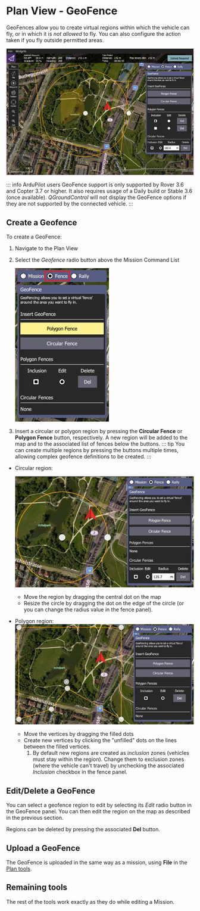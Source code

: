 # Plan View - GeoFence

GeoFences allow you to create virtual regions within which the vehicle can fly, or in which it is _not allowed_ to fly. You can also configure the action taken if you fly outside permitted areas.

![Geofence overview](../../../assets/plan/geofence/geofence_overview.jpg)

::: info ArduPilot users
GeoFence support is only supported by Rover 3.6 and Copter 3.7 or higher. It also requires usage of a Daily build or Stable 3.6 (once available). _QGroundControl_ will not display the GeoFence options if they are not supported by the connected vehicle.
:::

## Create a Geofence

To create a GeoFence:

1. Navigate to the Plan View
2. Select the _Geofence_ radio button above the Mission Command List

   ![Select geofence radio button](../../../assets/plan/geofence/geofence_select.jpg)

3. Insert a circular or polygon region by pressing the **Circular Fence** or **Polygon Fence** button, respectively. A new region will be added to the map and to the associated list of fences below the buttons.
   ::: tip
   You can create multiple regions by pressing the buttons multiple times, allowing complex geofence definitions to be created.
   :::

- Circular region:

  ![Circular Geofence](../../../assets/plan/geofence/geofence_circular.jpg)

  - Move the region by dragging the central dot on the map
  - Resize the circle by dragging the dot on the edge of the circle (or you can change the radius value in the fence panel).

- Polygon region:
  ![Polygon Geofence](../../../assets/plan/geofence/geofence_polygon.jpg)
  - Move the vertices by dragging the filled dots
  - Create new vertices by clicking the "unfilled" dots on the lines between the filled vertices.
    1. By default new regions are created as _inclusion_ zones (vehicles must stay within the region). Change them to exclusion zones (where the vehicle can't travel) by unchecking the associated _Inclusion_ checkbox in the fence panel.

## Edit/Delete a GeoFence

You can select a geofence region to edit by selecting its _Edit_ radio button in the GeoFence panel. You can then edit the region on the map as described in the previous section.

Regions can be deleted by pressing the associated **Del** button.

## Upload a GeoFence

The GeoFence is uploaded in the same way as a mission, using **File** in the [Plan tools](../PlanView/PlanView.md).

## Remaining tools

The rest of the tools work exactly as they do while editing a Mission.
